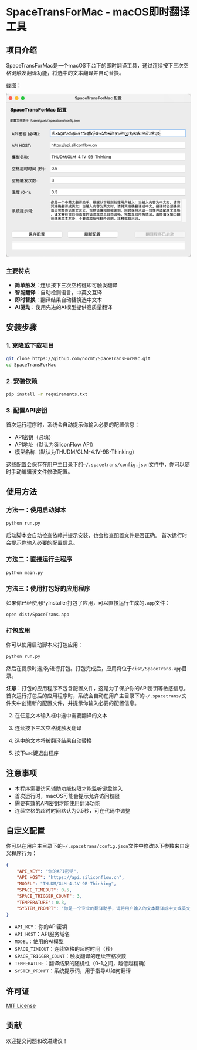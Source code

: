 # SpaceTransForMac - macOS即时翻译工具

## 项目介绍

SpaceTransForMac是一个macOS平台下的即时翻译工具，通过连续按下三次空格键触发翻译功能，将选中的文本翻译并自动替换。


截图：

![](./截图.jpg)

### 主要特点

- **简单触发**：连续按下三次空格键即可触发翻译
- **智能翻译**：自动检测语言，中英文互译
- **即时替换**：翻译结果自动替换选中文本
- **AI驱动**：使用先进的AI模型提供高质量翻译

## 安装步骤

### 1. 克隆或下载项目

```bash
git clone https://github.com/nocmt/SpaceTransForMac.git
cd SpaceTransForMac
```

### 2. 安装依赖

```bash
pip install -r requirements.txt
```

### 3. 配置API密钥

首次运行程序时，系统会自动提示你输入必要的配置信息：

- API密钥（必填）
- API地址（默认为SiliconFlow API）
- 模型名称（默认为THUDM/GLM-4.1V-9B-Thinking）

这些配置会保存在用户主目录下的`~/.spacetrans/config.json`文件中，你可以随时手动编辑该文件修改配置。

## 使用方法

### 方法一：使用启动脚本

```bash
python run.py
```

启动脚本会自动检查依赖并提示安装，也会检查配置文件是否正确。
首次运行时会提示你输入必要的配置信息。

### 方法二：直接运行主程序

```bash
python main.py
```

### 方法三：使用打包好的应用程序

如果你已经使用PyInstaller打包了应用，可以直接运行生成的`.app`文件：

```bash
open dist/SpaceTrans.app
```

### 打包应用

你可以使用启动脚本来打包应用：

```bash
python run.py
```

然后在提示时选择`y`进行打包。打包完成后，应用将位于`dist/SpaceTrans.app`目录。

**注意**：打包的应用程序不包含配置文件，这是为了保护你的API密钥等敏感信息。首次运行打包后的应用程序时，系统会自动在用户主目录下的`~/.spacetrans/`文件夹中创建新的配置文件，并提示你输入必要的配置信息。

2. 在任意文本输入框中选中需要翻译的文本

3. 连续按下三次空格键触发翻译

4. 选中的文本将被翻译结果自动替换

5. 按下`Esc`键退出程序

## 注意事项

- 本程序需要访问辅助功能权限才能监听键盘输入
- 首次运行时，macOS可能会提示允许访问权限
- 需要有效的API密钥才能使用翻译功能
- 连续空格的超时时间默认为0.5秒，可在代码中调整

## 自定义配置

你可以在用户主目录下的`~/.spacetrans/config.json`文件中修改以下参数来自定义程序行为：

```json
{
    "API_KEY": "你的API密钥",
    "API_HOST": "https://api.siliconflow.cn",
    "MODEL": "THUDM/GLM-4.1V-9B-Thinking",
    "SPACE_TIMEOUT": 0.5,
    "SPACE_TRIGGER_COUNT": 3,
    "TEMPERATURE": 0.3,
    "SYSTEM_PROMPT": "你是一个专业的翻译助手，请将用户输入的文本翻译成中文或英文（根据输入文本的语言自动判断）。只返回翻译结果，不要有任何解释或额外内容。"
}
```

- `API_KEY`：你的API密钥
- `API_HOST`：API服务域名
- `MODEL`：使用的AI模型
- `SPACE_TIMEOUT`：连续空格的超时时间（秒）
- `SPACE_TRIGGER_COUNT`：触发翻译的连续空格次数
- `TEMPERATURE`：翻译结果的随机性（0-1之间，越低越精确）
- `SYSTEM_PROMPT`：系统提示词，用于指导AI如何翻译

## 许可证

[MIT License](LICENSE)

## 贡献

欢迎提交问题和改进建议！